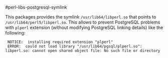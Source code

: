 #perl-libs-postgresql-symlink

This packages provides the symlink `/usr/lib64/libperl.so` that points to `/usr/lib64/perl5/libperl.so`. This allows to prevent PostgreSQL problems with `plperl` extension (without modifying PostgreSQL linking details) like the following:

```
 NOTICE:  installing required extension "plperl"
 ERROR:  could not load library "/usr/lib64/pgsql/plperl.so": libperl.so: cannot open shared object file: No such file or directory
```

